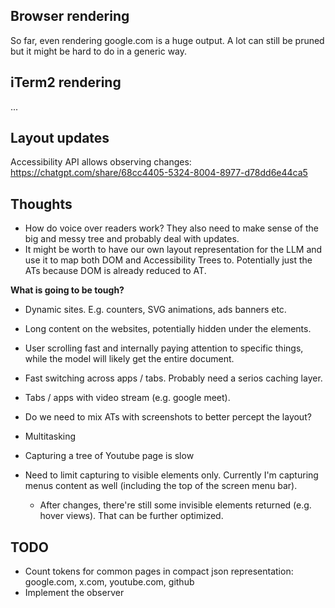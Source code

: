 
## Browser rendering

So far, even rendering google.com is a huge output. A lot can still be pruned but it might be hard to do in a generic way.

## iTerm2 rendering

...

## Layout updates

Accessibility API allows observing changes: https://chatgpt.com/share/68cc4405-5324-8004-8977-d78dd6e44ca5

## Thoughts

- How do voice over readers work? They also need to make sense of the big and messy tree and probably deal with updates.
- It might be worth to have our own layout representation for the LLM and use it to map both DOM and Accessibility Trees to. Potentially just the ATs because DOM is already reduced to AT.

**What is going to be tough?**
- Dynamic sites. E.g. counters, SVG animations, ads banners etc.
- Long content on the websites, potentially hidden under the elements.
- User scrolling fast and internally paying attention to specific things, while the model will likely get the entire document.
- Fast switching across apps / tabs. Probably need a serios caching layer.
- Tabs / apps with video stream (e.g. google meet).
- Do we need to mix ATs with screenshots to better percept the layout?
- Multitasking

- Capturing a tree of Youtube page is slow

- Need to limit capturing to visible elements only. Currently I'm capturing menus content as well (including the top of the screen menu bar).
    - After changes, there're still some invisible elements returned (e.g. hover views). That can be further optimized.

## TODO

- Count tokens for common pages in compact json representation: google.com, x.com, youtube.com, github
- Implement the observer
